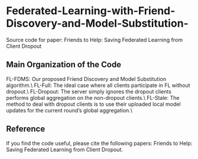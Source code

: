 # Federated-Learning-with-Friend-Discovery-and-Model-Substitution-
Source code for paper: Friends to Help: Saving Federated Learning from Client Dropout
## Main Organization of the Code
FL-FDMS: Our proposed Friend Discovery and Model Substitution algorithm.\\
FL-Full: The ideal case where all clients participate in FL without dropout.\\
FL-Dropout: The server simply ignores the dropout clients performs global aggregation on the non-dropout clients.\\
FL-Stale: The method to deal with dropout clients is to use their uploaded local model updates for the current round’s global aggregation.\\

## Reference
If you find the code useful, please cite the following papers:
Friends to Help: Saving Federated Learning from Client Dropout. 
